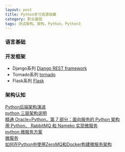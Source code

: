 ```yaml
---
layout: post
title: Python学习资源收藏
category: 职业基础
tags: 测试架构，架构，Python，Python3
---
```



### 语言基础

### 开发框架
* Django系列
[Django REST framework ](https://www.django-rest-framework.org/) 
* Tornado系列
[tornado](http://www.tornadoweb.org/en/stable/)   
* Flask系列
[Flask](http://flask.pocoo.org/)  


### 架构认知
[Python后端架构演进](https://www.pythontab.com/html/2018/pythonweb_0725/1329.html)  
[python 三层架构说明](http://www.cnblogs.com/qianyuliang/p/6534947.html)  
[精通 Oracle+Python，第 7 部分：面向服务的 Python 架构](https://www.oracle.com/technetwork/cn/articles/dsl/mastering-oracle-python-soa-1391432-zhs.html)  
[用 Python、 RabbitMQ 和 Nameko 实现微服务](https://blog.csdn.net/chenyulancn/article/details/79268068)  
[python 微服务方案](https://blog.csdn.net/nicajonh/article/details/79977300)  
[微服务](https://www.cnblogs.com/wintersun/p/6219259.html)  
[如何在Python中使用ZeroMQ和Docker构建微服务架构](http://dockone.io/article/1068)  